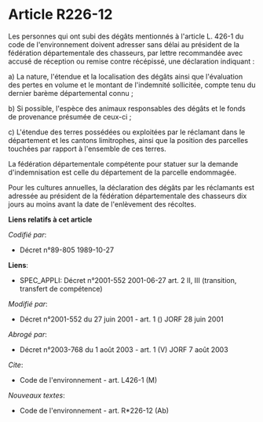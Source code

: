 # Article R226-12

Les personnes qui ont subi des dégâts mentionnés à l'article L. 426-1 du code de l'environnement doivent adresser sans délai
au président de la fédération départementale des chasseurs, par lettre recommandée avec accusé de réception ou remise contre
récépissé, une déclaration indiquant :

a) La nature, l'étendue et la localisation des dégâts ainsi que l'évaluation des pertes en volume et le montant de
l'indemnité sollicitée, compte tenu du dernier barème départemental connu ;

b) Si possible, l'espèce des animaux responsables des dégâts et le fonds de provenance présumée de ceux-ci ;

c) L'étendue des terres possédées ou exploitées par le réclamant dans le département et les cantons limitrophes, ainsi que la
position des parcelles touchées par rapport à l'ensemble de ces terres.

La fédération départementale compétente pour statuer sur la demande d'indemnisation est celle du département de la parcelle
endommagée.

Pour les cultures annuelles, la déclaration des dégâts par les réclamants est adressée au président de la fédération
départementale des chasseurs dix jours au moins avant la date de l'enlèvement des récoltes.

**Liens relatifs à cet article**

_Codifié par_:

  - Décret n°89-805 1989-10-27

**Liens**:

  - SPEC_APPLI: Décret n°2001-552 2001-06-27 art. 2 II, III (transition, transfert de compétence)

_Modifié par_:

  - Décret n°2001-552 du 27 juin 2001 - art. 1 () JORF 28 juin 2001

_Abrogé par_:

  - Décret n°2003-768 du 1 août 2003 - art. 1 (V) JORF 7 août 2003

_Cite_:

  - Code de l'environnement - art. L426-1 (M)

_Nouveaux textes_:

  - Code de l'environnement - art. R*226-12 (Ab)
